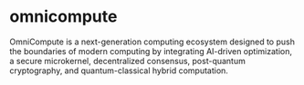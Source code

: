 # omnicompute
OmniCompute is a next-generation computing ecosystem designed to push the boundaries of modern computing by integrating AI-driven optimization, a secure microkernel, decentralized consensus, post-quantum cryptography, and quantum-classical hybrid computation.
